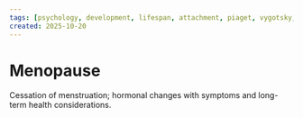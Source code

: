 ```yaml
---
tags: [psychology, development, lifespan, attachment, piaget, vygotsky, adolescence, adulthood, aging, morality]
created: 2025-10-20
---
```

# Menopause

Cessation of menstruation; hormonal changes with symptoms and long-term health considerations.
